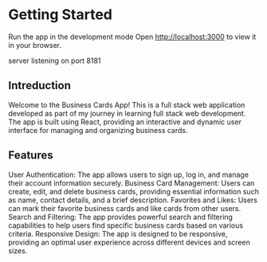# Getting Started

Run the app in the development mode
Open [http://localhost:3000](http://localhost:3000) to view it in your browser.

server listening on port 8181

## Intreduction

Welcome to the Business Cards App! This is a full stack web application developed as part of my journey in learning full stack web development. The app is built using React, providing an interactive and dynamic user interface for managing and organizing business cards.

## Features

User Authentication: The app allows users to sign up, log in, and manage their account information securely.
Business Card Management: Users can create, edit, and delete business cards, providing essential information such as name, contact details, and a brief description.
Favorites and Likes: Users can mark their favorite business cards and like cards from other users.
Search and Filtering: The app provides powerful search and filtering capabilities to help users find specific business cards based on various criteria.
Responsive Design: The app is designed to be responsive, providing an optimal user experience across different devices and screen sizes.

